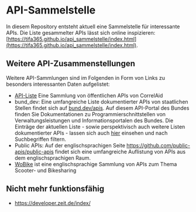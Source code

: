 # API-Sammelstelle

In diesem Repository entsteht aktuell eine Sammelstelle für interessante APIs. Die Liste gesammelter APIs lässt sich online inspizieren:
[https://tifa365.github.io/api_sammelstelle/index.html](https://tifa365.github.io/api_sammelstelle/index.html).

## Weitere API-Zusammenstellungen

Weitere API-Sammlungen sind im Folgenden in Form von Links zu besonders interessanten Daten aufgelistet:

* [API-Liste](https://github.com/CorrelAid/projektzyklus-workshops/blob/main/07_datenmanagement-webdaten/api-list.md) Eine Sammlung von öffentlichen APIs von CorrelAid
* bund_dev: Eine umfangreiche Liste dokumentierter APIs von staatlichen Stellen findet sich auf [bund.dev/apis](https://bund.dev/apis). Auf diesem API-Portal des Bundes finden Sie Dokumentationen zu Programmierschnittstellen von Verwaltungsleistungen und Informationsportalen des Bundes. Die Einträge der aktuellen Liste - sowie perspektivisch auch weitere Listen dokumentierter APIs - lassen sich auch [hier](https://andreasfischer1985.github.io/code-snippets/html/js_apiCollection.html) einsehen und nach Suchbegriffen filtern.
* Public APIs: Auf der englischsprachigen Seite https://github.com/public-apis/public-apis findet sich eine umfangreiche Auflistung von APIs aus dem englischsprachigen Raum.
* [WoBike](https://github.com/ubahnverleih/WoBike) ist eine englischsprachige Sammlung von APIs zum Thema Scooter- und Bikesharing

## Nicht mehr funktionsfähig
* https://developer.zeit.de/index/

